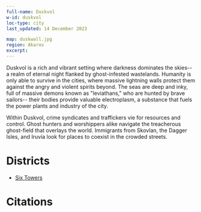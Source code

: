 ```yaml
---
full-name: Duskvol
w-id: duskvol
loc-type: city
last_updated: 14 December 2023

map: duskwall.jpg
region: Akaros
excerpt:
---
```


Duskvol is a rich and vibrant setting where darkness dominates the skies-- a realm of eternal night flanked by ghost-infested wastelands. Humanity is only able to survive in the cities, where massive lightning walls protect them against the angry and violent spirits beyond. The seas are deep and inky, full of massive demons known as "leviathans," who are hunted by brave sailors-- their bodies provide valuable electroplasm, a substance that fuels the power plants and industry of the city.

Within Duskvol, crime syndicates and traffickers vie for resources and control. Ghost hunters and worshippers alike navigate the treacherous ghost-field that overlays the world. Immigrants from Skovlan, the Dagger Isles, and Iruvia look for places to coexist in the crowded streets.




# Districts

* [Six Towers](six-towers)

# Citations